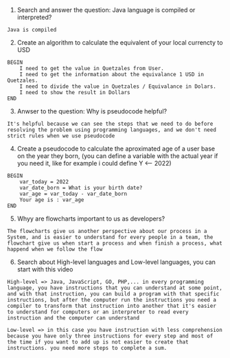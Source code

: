 1. Search and answer the question: Java language is compiled or interpreted?
```
Java is compiled
```
2. Create an algorithm to calculate the equivalent of your local currencty to USD
```
BEGIN    
    I need to get the value in Quetzales from User.
    I need to get the information about the equivalance 1 USD in Quetzales.
    I need to divide the value in Quetzales / Equivalance in Dolars.
    I need to show the result in Dollars
END
```

3. Anwser to the question: Why is pseudocode helpful?
```
It's helpful because we can see the steps that we need to do before resolving the problem using programming languages, and we don't need strict rules when we use pseudocode
```

4. Create a pseudocode to calculate the aproximated age of a user base on the year they born, (you can define a variable with the actual year if you need it, like for example i could define Y <-- 2022)
```
BEGIN
    var_today = 2022
    var_date_born = What is your birth date?
    var_age = var_today - var_date_born
    Your age is : var_age
END
```
5. Whyy are flowcharts important to us as developers?
```
The flowcharts give us another perspective about our process in a System, and is easier to understand for every people in a team, the flowchart give us when start a process and when finish a process, what happend when we follow the flow
```
6. Search about High-level languages and Low-level languages, you can start with this video
```
High-level => Java, JavaScript, GO, PHP,... in every programming language, you have instructions that you can understand at some point, and with that instruction, you can build a program with that specific instructions, but after the computer run the instructions you need a compiler to transform that instruction into another that it's easier to understand for computers or an interpreter to read every instruction and the computer can understand

Low-level => in this case you have instruction with less comprehension because you have only three instructions for every step and most of the time if you want to add up is not easier to create that instructions. you need more steps to complete a sum.
```
